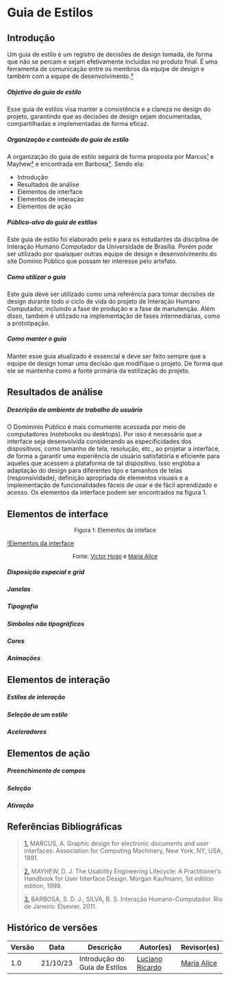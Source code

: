 # Guia de Estilos

## Introdução

Um guia de estilo é um registro de decisões de design tomada, de forma que não se percam e sejam efetivamente incluidas no produto final. É uma ferramenta de comunicação entre os membros da equipe de design e também com a equipe de desenvolvimento.<a id="anchor_3" href="#l1">³</a>

##### Objetivo do guia de estilo

Esse guia de estilos visa manter a consistência e a clareza no design do projeto, garantindo que as decisões de design sejam documentadas, compartilhadas e implementadas de forma eficaz.

##### Organização e conteúdo do guia de estilo

A organização do guia de estilo seguirá de forma proposta por Marcus<a id="anchor_1" href="#l1">¹</a>  e Mayhew<a id="anchor_2" href="#l1">²</a>  e encontrada em Barbosa<a id="anchor_3" href="#l1">³</a>. Sendo ela:

- Introdução
- Resultados de análise
- Elementos de interface
- Elementos de interação
- Elementos de ação

##### Público-alvo do guia de estilos

Este guia de estilo foi elaborado pelo e para os estudantes da disciplina de Interação Humano Computador da Universidade de Brasília. Porém pode ser utilizado por quaisquer outras equipe de design e desenvolvimento do site Domínio Público que possam ter interesse pelo artefato. 

##### Como utilizar o guia 

Este guia deve ser utilizado como uma referência para tomar decisões de design durante todo o ciclo de vida do projeto de Interação Humano Computador, incluindo a fase de produção e a fase de manutenção. Além disso, também é utilizado na implementação de fases intermediárias, como a prototipação.

##### Como manter o guia

Manter esse guia atualizado é essencial e deve ser feito sempre que a equipe de design tomar uma decisão que modifique o projeto. De forma que ele se mantenha como a fonte primária da estilização do projeto.



## Resultados de análise

##### Descrição do ambiente de trabalho do usuário

O Domíminio Público é mais comumente acessada por meio de computadores (notebooks ou desktops). Por isso é necessário que a interface seja desenvolvida considerando as especificidades dos dispositivos, como tamanho de tela, resolução, etc., ao projetar a interface, de forma a garantir uma experiência de usuário satisfatória e eficiente para aqueles que acessem a plataforma de tal dispositivo. Isso engloba a adaptação do design para diferentes tipo e tamanhos de telas (responsividade), definição apropriada de elementos visuais e a implementação de funcionalidades fáceis de usar e de fácil aprendizado e acesso. Os elementos da interface podem ser encontrados na figura 1.
<!--A plataforma Bilheteria Digital é predominantemente acessada por usuários por meio de computadores, sejam eles desktops ou notebooks. Portanto, é fundamental considerar as especificidades desses dispositivos ao projetar e desenvolver a interface do sistema, garantindo que ela ofereça uma experiência de usuário satisfatória e eficaz para aqueles que acessam a plataforma por meio desses meios. Isso envolve a adaptação da interface para diferentes tamanhos de tela, a escolha de elementos visuais apropriados e a implementação de funcionalidades intuitivas e de fácil acesso para os usuários. Por fim, os elementos de interface estão explicitados na figura 1.-->

## Elementos de interface

<font size="2"><p style="text-align: center">Figura 1: Elementos da inteface </p></font>

[!Elementos da interface](../../assets/analise_de_requisitos/guia_de_estilos/elementos_interface.png)

<font size="2"><p style="text-align: center">Fonte: [Victor Hugo](https://github.com/ViictorHugoo) e [Maria Alice](https://github.com/Maliz30)</p></font>

##### Disposição espacial e grid
##### Janelas
##### Tipografia
##### Símbolos não tipográficos
##### Cores
##### Animações



## Elementos de interação

##### Estilos de interação
##### Seleção de um estilo
##### Aceleradores 
<!-- teclas de atalho -->



## Elementos de ação

##### Preenchimento de campos
##### Seleção
##### Ativação


## Referências Bibliográficas

> <a id="l1" href="#anchor_1">1.</a> MARCUS, A. Graphic design for electronic documents and user interfaces. Association for Computing Machinery, New York, NY, USA, 1991.
> 
> <a id="l2" href="#anchor_2">2.</a> MAYHEW, D. J. The Usability Engineering Lifecycle: A Practitioner’s Handbook for User Interface Design. Morgan Kaufmann, 1st edition edition, 1999.
> 
> <a id="l3" href="#anchor_3">3.</a> BARBOSA, S. D. J.; SILVA, B. S. Interação Humano-Computador. Rio de Janeiro: Elsevier, 2011.



## Histórico de versões

| Versão | Data     | Descrição                     | Autor(es)                                       | Revisor(es)                               |
| ------ | -------- | ----------------------------- | ----------------------------------------------- | ----------------------------------------- |
| 1.0    | 21/10/23 | Introdução do Guia de Estilos | [Luciano Ricardo](https://github.com/l-ricardo) | [Maria Alice](https://github.com/Maliz30) |


